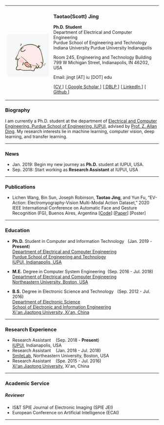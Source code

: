 <!-- 
![Scott Jing](/img/scott.jpg){:height="30%" width="30%"} -->

<table>
<tbody>
<tr>
<td width="30%">
<div>
<br>
<img src='/img/scott.jpg' align='center' height="100%" width="100%" />
</div>
</td>
<td width="70%">
<h3 href='scottjingtt.github.io'>Taotao(Scott) Jing</h3>
<p>
<span style="font-weight:bold">Ph.D. Student</span><br>
Department of Electrical and Computer Engineering<br>
Purdue School of Engineering and Technology<br>
Indiana University Purdue University Indianapolis
</p>
<p>
Room 245, Engineering and Technology Building<br>
799 W Michigan Street, Indianapolis, IN 46202, USA
</p>
<p>
<span>
Email: jingt [AT] iu [DOT] edu
</span>
</p>
<p>
<span>
[<a href="/files/CV.pdf">CV </a>]
[<a href="https://scholar.google.com/citations?hl=en&view_op=list_works&authuser=1&gmla=AJsN-F6-__eFkrm63OpBS4VgdVrV1-N2SCT_3xaHOdiYUfuJpSMx9BnRLTnIAeW3JoBm_KKAC6XxAsLyjwfh2ShViz4VATiRoZfPOq-pG10SIH0_BgjuoyE&user=cvrjwJIAAAAJ"> Google Scholar </a>]
[<a href = "https://dblp.uni-trier.de/pers/hd/j/Jing:Taotao"> DBLP </a>]
[<a href = "https://www.linkedin.com/in/taotao-jing-4757a5b8/"> LinkedIn </a>]
[<a href="https://github.com/scottjingtt" > Github </a>]
</span>
</p>
</td>
</tr>
</tbody>
</table>

### Biography
I am currently a Ph.D. student at the department of [Electrical and Computer Engineering, Purdue School of Engineering, IUPUI](https://et.iupui.edu/departments/ece/), advised by [Prof. Z. Allan Ding](http://allanding.net/). My research interests lie in machine learning, computer vision, deep learning, and transfer learning.

---
### News
- Jan. 2019: Begin my new journey as **Ph.D.** student at IUPUI, USA.
- Sep. 2018: Start working as **Research Assistant** at IUPUI, USA
  
---
### Publications
- Lichen Wang, Bin Sun, Joseph Robinson, **Taotao Jing**, and Yun Fu, “EV-Action: Electromyography-Vision Multi-Modal Action Dataset,” 2020 IEEE International Conference on Automatic Face and Gesture Recognition (FG), Buenos Aires, Argentina&nbsp;[[Code](https://github.com/wanglichenxj/EV-Action-Electromyography-Vision-Multi-Modal-Action-Dataset)] [[Paper](https://github.com/wanglichenxj/EV-Action-Electromyography-Vision-Multi-Modal-Action-Dataset/blob/master/presentations/FG20_EVAction.pdf)] [Poster]

---
### Education
- **Ph.D.** Student in Computer and Information Technology  &nbsp;&nbsp;(Jan. 2019 - **Present**) <br>
  [Department of Electrical and Computer Engineering<br>
  Purdue School of Engineering and Technology<br> 
  IUPUI, Indianapolis, USA](https://et.iupui.edu/departments/ece/)

- **M.E.** Degree in Computer System Engineering&nbsp;&nbsp;(Sep. 2016 - Jul. 2018) <br>
  [Department of Electrical and Computer Engineering <br>
  Northeastern University, Boston, USA](https://ece.northeastern.edu/)

- **B.S.** Degree in Electronic Science and Technology &nbsp;&nbsp;(Sep. 2012 - Jul. 2016) <br>
  [Department of Electronic Science<br>
  School of Electronic and Information Engineering<br>
  Xi'an Jiaotong University, Xi'an, China](http://en.xjtu.edu.cn/)

---
### Research Experience
- Research Assistant &nbsp;&nbsp; (Sep. 2018 - **Present**)<br>
  [IUPUI]((https://et.iupui.edu/departments/ece/)), Indianapolis, USA
- Research Assistant &nbsp;&nbsp; (Jan. 2018 - Jul. 2018)<br>
  [SmileLab](https://web.northeastern.edu/smilelab/), Northeastern University, Boston, USA
- Research Assistant &nbsp;&nbsp; (Spe. 2015 - Jul. 2016)<br>
  [Xi'an Jiaotong University](http://en.xjtu.edu.cn/), Xi'an, China

---
### Academic Service
##### Reviewer
- IS&T SPIE Journal of Electronic Imaging (SPIE JEI)
- European Conference on Artificial Intelligence (ECAI)
  
---


<!-- ### Publications
- Jounal Articles
  - 1. 
  - 2. 
- Conference Articles
  - 1. 
  - 2. 
--- -->
<!-- ### Professional Activities
- Reviewer for ...

--- -->
<!-- ### Awards -->

